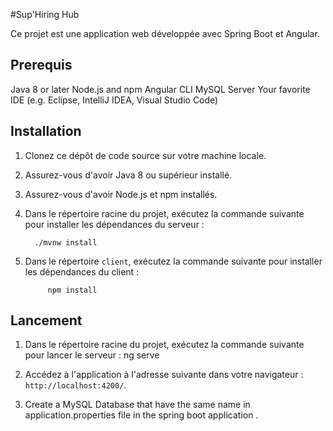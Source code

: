   
  #Sup'Hiring Hub

Ce projet est une application web développée avec Spring Boot et Angular.

## Prerequis

  Java 8 or later
  Node.js and npm
  Angular CLI
  MySQL Server
  Your favorite IDE (e.g. Eclipse, IntelliJ IDEA, Visual Studio Code)

## Installation

1. Clonez ce dépôt de code source sur votre machine locale.
2. Assurez-vous d'avoir Java 8 ou supérieur installé.
3. Assurez-vous d'avoir Node.js et npm installés.
4. Dans le répertoire racine du projet, exécutez la commande suivante pour installer les dépendances du serveur :
  
         ./mvnw install
 
 
5. Dans le répertoire `client`, exécutez la commande suivante pour installer les dépendances du client :

            npm install


## Lancement

1. Dans le répertoire racine du projet, exécutez la commande suivante pour lancer le serveur :
          ng serve

2. Accédez à l'application à l'adresse suivante dans votre navigateur : `http://localhost:4200/`.

3. Create a MySQL Database that have the same name in application.properties file in the spring boot application .



